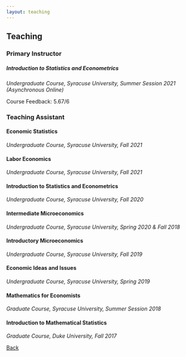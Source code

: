 ```yaml
---
layout: teaching
---
```


## Teaching

### Primary Instructor
##### Introduction to Statistics and Econometrics
*Undergraduate Course, Syracuse University, Summer Session 2021 (Asynchronous Online)*

Course Feedback: 5.67/6

### Teaching Assistant
#### Economic Statistics
*Undergraduate Course, Syracuse University, Fall 2021*
#### Labor Economics
*Undergraduate Course, Syracuse University, Fall 2021*
#### Introduction to Statistics and Econometrics
*Undergraduate Course, Syracuse University, Fall 2020*
#### Intermediate Microeconomics
*Undergraduate Course, Syracuse University, Spring 2020 & Fall 2018*
#### Introductory Microeconomics
*Undergraduate Course, Syracuse University, Fall 2019*
#### Economic Ideas and Issues
*Undergraduate Course, Syracuse University, Spring 2019*
#### Mathematics for Economists
*Graduate Course, Syracuse University, Summer Session 2018*
#### Introduction to Mathematical Statistics
*Graduate Course, Duke University, Fall 2017*

[Back](./)
